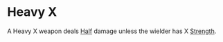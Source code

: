 # Heavy X

A Heavy X weapon deals [Half](../../Game%20Procedures/Core%20Procedures/Half.md) damage unless the wielder has X [Strength](../../../../Player%20Characters/Chosen%20Statistics/Strength.md).
